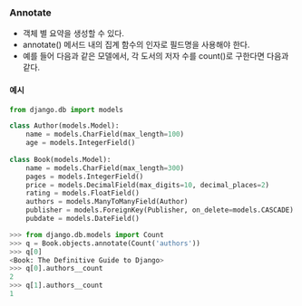 
### Annotate

- 객체 별 요약을 생성할 수 있다.
- annotate() 메서드 내의 집계 함수의 인자로 필드명을 사용해야 한다.
- 예를 들어 다음과 같은 모델에서, 각 도서의 저자 수를 count()로 구한다면 다음과 같다.

#### 예시
```python
from django.db import models

class Author(models.Model):
    name = models.CharField(max_length=100)
    age = models.IntegerField()
    
class Book(models.Model):
    name = models.CharField(max_length=300)
    pages = models.IntegerField()
    price = models.DecimalField(max_digits=10, decimal_places=2)
    rating = models.FloatField()
    authors = models.ManyToManyField(Author)
    publisher = models.ForeignKey(Publisher, on_delete=models.CASCADE)
    pubdate = models.DateField()
```

```python
>>> from django.db.models import Count
>>> q = Book.objects.annotate(Count('authors'))
>>> q[0]
<Book: The Definitive Guide to Django>
>>> q[0].authors__count
2
>>> q[1].authors__count
1
```
